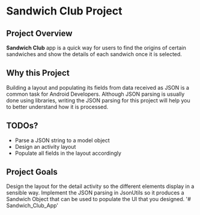 # Sandwich Club Project

## Project Overview
**Sandwich Club** app is a quick way for users to find the origins of
certain sandwiches and show the details of each sandwich once it is selected.

## Why this Project

Building a layout and populating its fields from data received as JSON
is a common task for Android Developers. Although JSON parsing is usually
done using libraries, writing the JSON parsing for  this project will
help you to better understand how it is processed.

## TODOs?
- Parse a JSON string to a model object
- Design an activity layout
- Populate all fields in the layout accordingly

## Project Goals
Design the layout for the detail activity so the different elements
display in a sensible way. Implement the JSON parsing in JsonUtils so it
produces a Sandwich Object that can be used to populate the UI that you designed.
'# Sandwich_Club_App' 
